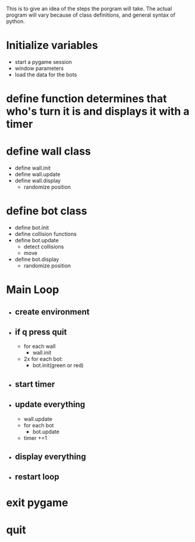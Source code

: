 This is to give an idea of the steps the porgram will take. The actual program will vary because of class definitions,  and general syntax of python.

# Initialize variables
* start a pygame session
* window parameters
* load the data for the bots

# define function determines that who's turn it is and displays it with a timer

# define wall class
* define wall.init
* define wall.update
* define wall.display
    * randomize position

# define bot class
* define bot.init
* define collision functions
* define bot.update
    * detect collisions
    * move
* define bot.display
    * randomize position

# Main Loop
* ## create environment

* ## if q press quit

    * for each wall 
        * wall.init
    * 2x for each bot:
        * bot.init(green or red)

* ## start timer

* ## update everything
    * wall.update
    * for each bot
        * bot.update
    * timer +=1

* ## display everything
* ## restart loop

# exit pygame
# quit